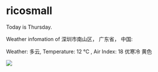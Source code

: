 # ricosmall

Today is Thursday.

Weather infomation of 深圳市南山区， 广东省， 中国: 

Weather: 多云, Temperature: 12 ℃ , Air Index: 18 优寒冷 黄色

<img src="https://github-readme-stats.vercel.app/api?username=ricosmall&show_icons=true" />
